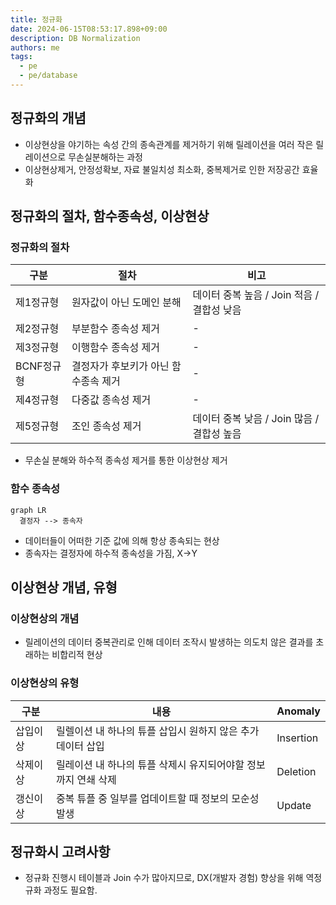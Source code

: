 ```yaml
---
title: 정규화
date: 2024-06-15T08:53:17.898+09:00
description: DB Normalization
authors: me
tags:
  - pe
  - pe/database
---
```


## 정규화의 개념

- 이상현상을 야기하는 속성 간의 종속관계를 제거하기 위해 릴레이션을 여러 작은 릴레이션으로 무손실분해하는 과정
- 이상현상제거, 안정성확보, 자료 불일치성 최소화, 중복제거로 인한 저장공간 효율화

## 정규화의 절차, 함수종속성, 이상현상

### 정규화의 절차

| 구분       | 절차                                 | 비고                                       |
| ---------- | ------------------------------------ | ------------------------------------------ |
| 제1정규형  | 원자값이 아닌 도메인 분해            | 데이터 중복 높음 / Join 적음 / 결합성 낮음 |
| 제2정규형  | 부분함수 종속성 제거                 | -                                          |
| 제3정규형  | 이행함수 종속성 제거                 | -                                          |
| BCNF정규형 | 결정자가 후보키가 아닌 함수종속 제거 | -                                          |
| 제4정규형  | 다중값 종속성 제거                   | -                                          |
| 제5정규형  | 조인 종속성 제거                     | 데이터 중복 낮음 / Join 많음 / 결합성 높음 |

- 무손실 분해와 하수적 종속성 제거를 통한 이상현상 제거

### 함수 종속성

```mermaid
graph LR
  결정자 --> 종속자
```

- 데이터들이 어떠한 기준 값에 의해 항상 종속되는 현상
- 종속자는 결정자에 하수적 종속성을 가짐, X->Y

## 이상현상 개념, 유형

### 이상현상의 개념

- 릴레이션의 데이터 중복관리로 인해 데이터 조작시 발생하는 의도치 않은 결과를 초래하는 비합리적 현상

### 이상현상의 유형

| 구분     | 내용                                                           | Anomaly   |
| -------- | -------------------------------------------------------------- | --------- |
| 삽입이상 | 릴렐이션 내 하나의 튜플 삽입시 원하지 않은 추가 데이터 삽입    | Insertion |
| 삭제이상 | 릴레이션 내 하나의 튜플 삭제시 유지되어야할 정보까지 연쇄 삭제 | Deletion  |
| 갱신이상 | 중복 튜플 중 일부를 업데이트할 때 정보의 모순성 발생           | Update    |

## 정규화시 고려사항

- 정규화 진행시 테이블과 Join 수가 많아지므로, DX(개발자 경험) 향상을 위해 역정규화 과정도 필요함.
